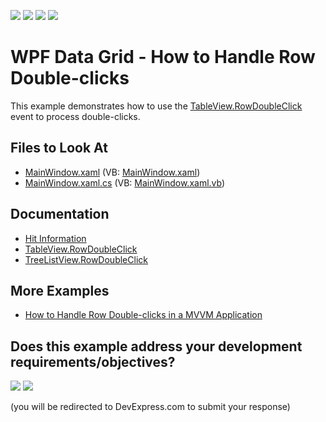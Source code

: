 <!-- default badges list -->
![](https://img.shields.io/endpoint?url=https://codecentral.devexpress.com/api/v1/VersionRange/128650750/22.2.2%2B)
[![](https://img.shields.io/badge/Open_in_DevExpress_Support_Center-FF7200?style=flat-square&logo=DevExpress&logoColor=white)](https://supportcenter.devexpress.com/ticket/details/E2915)
[![](https://img.shields.io/badge/📖_How_to_use_DevExpress_Examples-e9f6fc?style=flat-square)](https://docs.devexpress.com/GeneralInformation/403183)
[![](https://img.shields.io/badge/💬_Leave_Feedback-feecdd?style=flat-square)](#does-this-example-address-your-development-requirementsobjectives)
<!-- default badges end -->

# WPF Data Grid - How to Handle Row Double-clicks

This example demonstrates how to use the [TableView.RowDoubleClick](https://docs.devexpress.com/WPF/DevExpress.Xpf.Grid.TableView.RowDoubleClick) event to process double-clicks.

<!-- default file list -->

## Files to Look At

* [MainWindow.xaml](./CS/RowDoubleClick_CodeBehind/MainWindow.xaml) (VB: [MainWindow.xaml](./VB/RowDoubleClick_CodeBehind/MainWindow.xaml))
* [MainWindow.xaml.cs](./CS/RowDoubleClick_CodeBehind/MainWindow.xaml.cs#L44-L52) (VB: [MainWindow.xaml.vb](./VB/RowDoubleClick_CodeBehind/MainWindow.xaml.vb#L100-L110))

<!-- default file list end -->

## Documentation

- [Hit Information](https://docs.devexpress.com/WPF/7557/controls-and-libraries/data-grid/miscellaneous/hit-information)
- [TableView.RowDoubleClick](https://docs.devexpress.com/WPF/DevExpress.Xpf.Grid.TableView.RowDoubleClick)
- [TreeListView.RowDoubleClick](https://docs.devexpress.com/WPF/DevExpress.Xpf.Grid.TreeListView.RowDoubleClick)

## More Examples

- [How to Handle Row Double-clicks in a MVVM Application](https://github.com/DevExpress-Examples/how-to-handle-a-double-click-on-a-grid-row-in-a-mvvm-application-e2458)
<!-- feedback -->
## Does this example address your development requirements/objectives?

[<img src="https://www.devexpress.com/support/examples/i/yes-button.svg"/>](https://www.devexpress.com/support/examples/survey.xml?utm_source=github&utm_campaign=wpf-data-grid-handle-row-double-clicks&~~~was_helpful=yes) [<img src="https://www.devexpress.com/support/examples/i/no-button.svg"/>](https://www.devexpress.com/support/examples/survey.xml?utm_source=github&utm_campaign=wpf-data-grid-handle-row-double-clicks&~~~was_helpful=no)

(you will be redirected to DevExpress.com to submit your response)
<!-- feedback end -->
